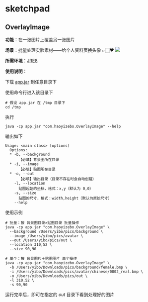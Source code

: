 # sketchpad

## OverlayImage

**功能**：在一张图片上覆盖另一张图片

**场景**：批量处理实验素材——给个人资料页换头像 👉🏻❤️
![](https://user-images.githubusercontent.com/11988080/128552218-8f790042-009b-4a43-a0bd-6952dffb6618.png)

**所需环境**：[JRE8](https://www.oracle.com/java/technologies/javase-jre8-downloads.html)

**使用说明**：

下载 [app.jar](https://github.com/zhaoyibo/sketchpad/raw/main/release/app.jar) 到任意目录下

使用命令行进入该目录下

```shell
# 假设 app.jar 在 /tmp 目录下
cd /tmp
```

执行

```shell
java -cp app.jar "com.haoyizebo.OverlayImage" --help
```

输出如下

```
Usage: <main class> [options]
  Options:
  * -b, --background
      【必填】背景图所在目录
  * -i, --image
      【必填】贴图所在目录
  * -o, --out
      【必填】输出目录（目录不存在时会自动创建）
    -l, --location
      贴图起始的坐标，格式：x,y（默认为 0,0）
    -s, --size
      贴图的尺寸，格式：width,height（默认为原始尺寸）
    --help
```

使用示例

```shell
# 批量：按 背景图目录×贴图目录 批量操作 
java -cp app.jar "com.haoyizebo.OverlayImage" \
  --background /Users/yibo/pics/background \
  --image /Users/yibo/pics/avatar \
  --out /Users/yibo/pics/out \
  --location 310,52 \
  --size 90,90
  
# 单个：按 背景图片＋贴图图片 单个操作
java -cp app.jar "com.haoyizebo.OverlayImage" \
  -b /Users/yibo/Downloads/pics/background/female.bmp \
  -i /Users/yibo/Downloads/pics/avatar/chinese/0002_real.bmp \
  -o /Users/yibo/Downloads/pics/out \
  -l 310,52 \
  -s 90,90
```

运行完毕后，即可在指定的 *out* 目录下看到处理好的图片